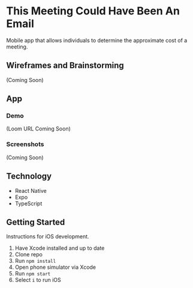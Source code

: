 # This Meeting Could Have Been An Email

Mobile app that allows individuals to determine the approximate cost of a meeting. 

## Wireframes and Brainstorming

(Coming Soon)

## App

### Demo

(Loom URL Coming Soon)

### Screenshots

(Coming Soon)

## Technology

* React Native
* Expo
* TypeScript

## Getting Started

Instructions for iOS development.

1. Have Xcode installed and up to date
2. Clone repo
3. Run `npm install`
4. Open phone simulator via Xcode
5. Run `npm start`
6. Select `i` to run iOS
